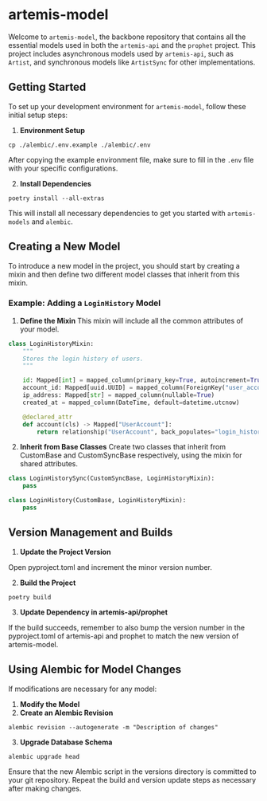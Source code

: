 # artemis-model

Welcome to `artemis-model`, the backbone repository that contains all the essential models used in both the `artemis-api` and the `prophet` project. This project includes asynchronous models used by `artemis-api`, such as `Artist`, and synchronous models like `ArtistSync` for other implementations.

## Getting Started

To set up your development environment for `artemis-model`, follow these initial setup steps:

1. **Environment Setup**

```shell
cp ./alembic/.env.example ./alembic/.env
```

After copying the example environment file, make sure to fill in the `.env` file with your specific configurations.

2. **Install Dependencies**

```shell
poetry install --all-extras
```

This will install all necessary dependencies to get you started with `artemis-models` and `alembic`.

## Creating a New Model

To introduce a new model in the project, you should start by creating a mixin and then define two different model classes that inherit from this mixin.

### Example: Adding a `LoginHistory` Model

1. **Define the Mixin**
This mixin will include all the common attributes of your model.

```python
class LoginHistoryMixin:
    """
    Stores the login history of users.
    """

    id: Mapped[int] = mapped_column(primary_key=True, autoincrement=True, nullable=False)
    account_id: Mapped[uuid.UUID] = mapped_column(ForeignKey("user_account.id"), nullable=False, index=True)
    ip_address: Mapped[str] = mapped_column(nullable=True)
    created_at = mapped_column(DateTime, default=datetime.utcnow)

    @declared_attr
    def account(cls) -> Mapped["UserAccount"]:
        return relationship("UserAccount", back_populates="login_histories")
```

2. **Inherit from Base Classes**
Create two classes that inherit from CustomBase and CustomSyncBase respectively, using the mixin for shared attributes.

```python
class LoginHistorySync(CustomSyncBase, LoginHistoryMixin):
    pass

class LoginHistory(CustomBase, LoginHistoryMixin):
    pass
```

## Version Management and Builds

1. **Update the Project Version**

Open pyproject.toml and increment the minor version number.

2. **Build the Project**

```shell
poetry build
```

3. **Update Dependency in artemis-api/prophet**

If the build succeeds, remember to also bump the version number in the pyproject.toml of artemis-api and prophet to match the new version of artemis-model.

## Using Alembic for Model Changes

If modifications are necessary for any model:

1. **Modify the Model**
2. **Create an Alembic Revision**

```shell
alembic revision --autogenerate -m "Description of changes"
```

3. **Upgrade Database Schema**

```shell
alembic upgrade head
```

Ensure that the new Alembic script in the versions directory is committed to your git repository.
Repeat the build and version update steps as necessary after making changes.

